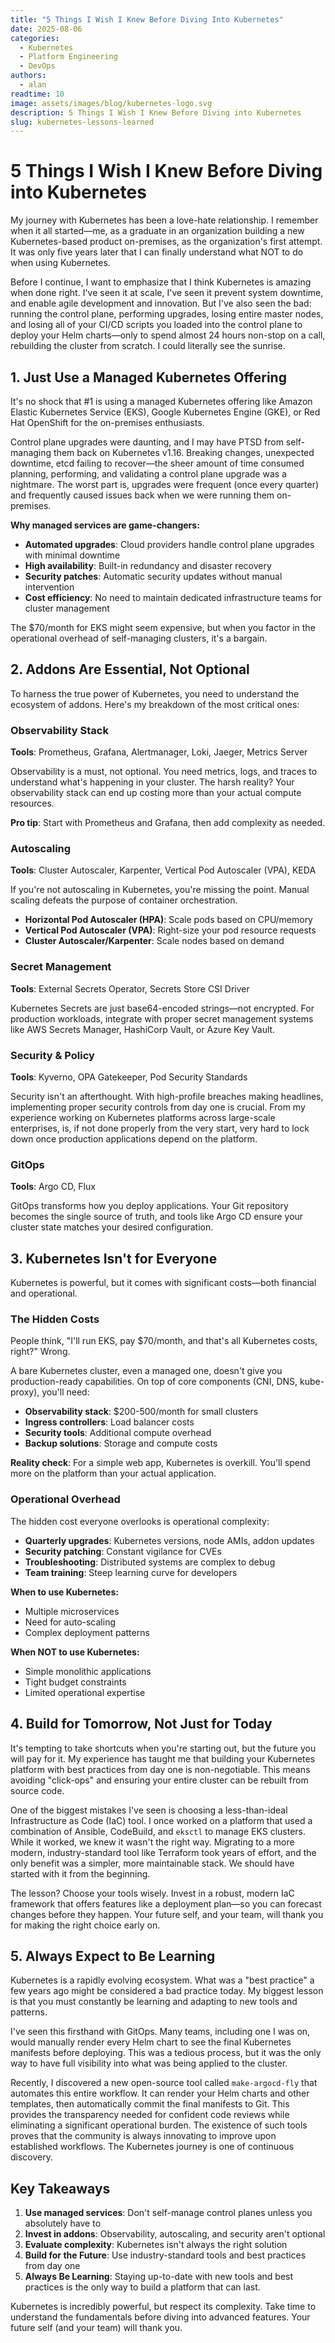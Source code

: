 ```yaml
---
title: "5 Things I Wish I Knew Before Diving Into Kubernetes"
date: 2025-08-06
categories:
  - Kubernetes
  - Platform Engineering
  - DevOps
authors:
  - alan
readtime: 10
image: assets/images/blog/kubernetes-logo.svg
description: 5 Things I Wish I Knew Before Diving into Kubernetes
slug: kubernetes-lessons-learned
---
```


# 5 Things I Wish I Knew Before Diving into Kubernetes

My journey with Kubernetes has been a love-hate relationship. I remember when it all started—me, as a graduate in an organization building a new Kubernetes-based product on-premises, as the organization's first attempt. It was only five years later that I can finally understand what NOT to do when using Kubernetes.

Before I continue, I want to emphasize that I think Kubernetes is amazing when done right. I've seen it at scale, I've seen it prevent system downtime, and enable agile development and innovation. But I've also seen the bad: running the control plane, performing upgrades, losing entire master nodes, and losing all of your CI/CD scripts you loaded into the control plane to deploy your Helm charts—only to spend almost 24 hours non-stop on a call, rebuilding the cluster from scratch. I could literally see the sunrise.

<!-- more -->

## 1. Just Use a Managed Kubernetes Offering

It's no shock that #1 is using a managed Kubernetes offering like Amazon Elastic Kubernetes Service (EKS), Google Kubernetes Engine (GKE), or Red Hat OpenShift for the on-premises enthusiasts.

Control plane upgrades were daunting, and I may have PTSD from self-managing them back on Kubernetes v1.16. Breaking changes, unexpected downtime, etcd failing to recover—the sheer amount of time consumed planning, performing, and validating a control plane upgrade was a nightmare. The worst part is, upgrades were frequent (once every quarter) and frequently caused issues back when we were running them on-premises.

**Why managed services are game-changers:**
- **Automated upgrades**: Cloud providers handle control plane upgrades with minimal downtime
- **High availability**: Built-in redundancy and disaster recovery
- **Security patches**: Automatic security updates without manual intervention
- **Cost efficiency**: No need to maintain dedicated infrastructure teams for cluster management

The $70/month for EKS might seem expensive, but when you factor in the operational overhead of self-managing clusters, it's a bargain.

## 2. Addons Are Essential, Not Optional

To harness the true power of Kubernetes, you need to understand the ecosystem of addons. Here's my breakdown of the most critical ones:

### Observability Stack
**Tools**: Prometheus, Grafana, Alertmanager, Loki, Jaeger, Metrics Server

Observability is a must, not optional. You need metrics, logs, and traces to understand what's happening in your cluster. The harsh reality? Your observability stack can end up costing more than your actual compute resources.

**Pro tip**: Start with Prometheus and Grafana, then add complexity as needed.

### Autoscaling
**Tools**: Cluster Autoscaler, Karpenter, Vertical Pod Autoscaler (VPA), KEDA

If you're not autoscaling in Kubernetes, you're missing the point. Manual scaling defeats the purpose of container orchestration.

- **Horizontal Pod Autoscaler (HPA)**: Scale pods based on CPU/memory
- **Vertical Pod Autoscaler (VPA)**: Right-size your pod resource requests
- **Cluster Autoscaler/Karpenter**: Scale nodes based on demand

### Secret Management
**Tools**: External Secrets Operator, Secrets Store CSI Driver

Kubernetes Secrets are just base64-encoded strings—not encrypted. For production workloads, integrate with proper secret management systems like AWS Secrets Manager, HashiCorp Vault, or Azure Key Vault.

### Security & Policy
**Tools**: Kyverno, OPA Gatekeeper, Pod Security Standards

Security isn't an afterthought. With high-profile breaches making headlines, implementing proper security controls from day one is crucial. From my experience working on Kubernetes platforms across large-scale enterprises, is, if not done properly from the very start, very hard to lock down once production applications depend on the platform.

### GitOps
**Tools**: Argo CD, Flux

GitOps transforms how you deploy applications. Your Git repository becomes the single source of truth, and tools like Argo CD ensure your cluster state matches your desired configuration.

## 3. Kubernetes Isn't for Everyone

Kubernetes is powerful, but it comes with significant costs—both financial and operational.

### The Hidden Costs

People think, "I'll run EKS, pay $70/month, and that's all Kubernetes costs, right?" Wrong.

A bare Kubernetes cluster, even a managed one, doesn't give you production-ready capabilities. On top of core components (CNI, DNS, kube-proxy), you'll need:

- **Observability stack**: $200-500/month for small clusters
- **Ingress controllers**: Load balancer costs
- **Security tools**: Additional compute overhead
- **Backup solutions**: Storage and compute costs

**Reality check**: For a simple web app, Kubernetes is overkill. You'll spend more on the platform than your actual application.

### Operational Overhead

The hidden cost everyone overlooks is operational complexity:

- **Quarterly upgrades**: Kubernetes versions, node AMIs, addon updates
- **Security patching**: Constant vigilance for CVEs
- **Troubleshooting**: Distributed systems are complex to debug
- **Team training**: Steep learning curve for developers

**When to use Kubernetes:**
- Multiple microservices
- Need for auto-scaling
- Complex deployment patterns

**When NOT to use Kubernetes:**
- Simple monolithic applications
- Tight budget constraints
- Limited operational expertise

## 4. Build for Tomorrow, Not Just for Today

It's tempting to take shortcuts when you're starting out, but the future you will pay for it. My experience has taught me that building your Kubernetes platform with best practices from day one is non-negotiable. This means avoiding "click-ops" and ensuring your entire cluster can be rebuilt from source code.

One of the biggest mistakes I've seen is choosing a less-than-ideal Infrastructure as Code (IaC) tool. I once worked on a platform that used a combination of Ansible, CodeBuild, and `eksctl` to manage EKS clusters. While it worked, we knew it wasn't the right way. Migrating to a more modern, industry-standard tool like Terraform took years of effort, and the only benefit was a simpler, more maintainable stack. We should have started with it from the beginning.

The lesson? Choose your tools wisely. Invest in a robust, modern IaC framework that offers features like a deployment plan—so you can forecast changes before they happen. Your future self, and your team, will thank you for making the right choice early on.

## 5. Always Expect to Be Learning

Kubernetes is a rapidly evolving ecosystem. What was a "best practice" a few years ago might be considered a bad practice today. My biggest lesson is that you must constantly be learning and adapting to new tools and patterns.

I've seen this firsthand with GitOps. Many teams, including one I was on, would manually render every Helm chart to see the final Kubernetes manifests before deploying. This was a tedious process, but it was the only way to have full visibility into what was being applied to the cluster.

Recently, I discovered a new open-source tool called `make-argocd-fly` that automates this entire workflow. It can render your Helm charts and other templates, then automatically commit the final manifests to Git. This provides the transparency needed for confident code reviews while eliminating a significant operational burden. The existence of such tools proves that the community is always innovating to improve upon established workflows. The Kubernetes journey is one of continuous discovery.

## Key Takeaways

1. **Use managed services**: Don't self-manage control planes unless you absolutely have to
2. **Invest in addons**: Observability, autoscaling, and security aren't optional
3. **Evaluate complexity**: Kubernetes isn't always the right solution
4. **Build for the Future**: Use industry-standard tools and best practices from day one
5. **Always Be Learning**: Staying up-to-date with new tools and best practices is the only way to build a platform that can last.

Kubernetes is incredibly powerful, but respect its complexity. Take time to understand the fundamentals before diving into advanced features. Your future self (and your team) will thank you.
